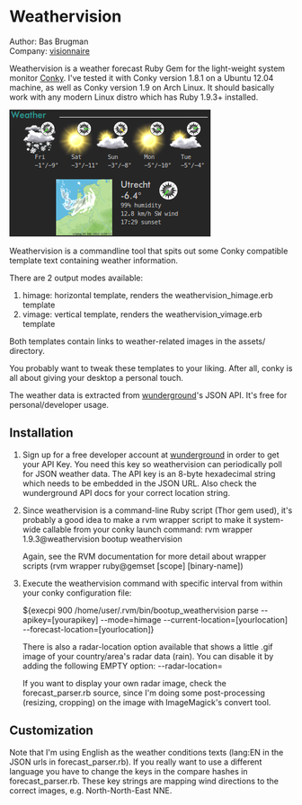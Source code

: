 Weathervision
=============

Author: Bas Brugman  
Company: [visionnaire](http://www.visionnaire.nl)

Weathervision is a weather forecast Ruby Gem for the light-weight system monitor [Conky](http://conky.sourceforge.net).
I've tested it with Conky version 1.8.1 on a Ubuntu 12.04 machine, as well as Conky version 1.9 on Arch Linux.
It should basically work with any modern Linux distro which has Ruby 1.9.3+ installed. 

![Vertical Layout](https://github.com/stamina/weathervision/raw/master/assets/screenshots/vertical_layout.png "Vertical Layout")

Weathervision is a commandline tool that spits out some Conky compatible template text containing weather information.

There are 2 output modes available:

1. himage: horizontal template, renders the weathervision_himage.erb template
2. vimage: vertical template, renders the weathervision_vimage.erb template

Both templates contain links to weather-related images in the assets/ directory.

You probably want to tweak these templates to your liking. After all, conky is all about giving your desktop a personal touch.

The weather data is extracted from [wunderground](http://www.wunderground.com/)'s JSON API. It's free for personal/developer usage.

Installation
------------

1. Sign up for a free developer account at [wunderground](http://www.wunderground.com/) in order to get your API Key. You need this key
   so weathervision can periodically poll for JSON weather data. The API key is an 8-byte hexadecimal string which needs to be embedded in
   the JSON URL. Also check the wunderground API docs for your correct location string.


2. Since weathervision is a command-line Ruby script (Thor gem used), it's probably a good idea to make a rvm wrapper script to make it
   system-wide callable from your conky launch command: rvm wrapper 1.9.3@weathervision bootup weathervision

   Again, see the RVM documentation for more detail about wrapper scripts (rvm wrapper ruby@gemset [scope] [binary-name])

3. Execute the weathervision command with specific interval from within your conky configuration file:

   ${execpi 900 /home/user/.rvm/bin/bootup_weathervision parse --apikey=[yourapikey] --mode=himage --current-location=[yourlocation] --forecast-location=[yourlocation]}

   There is also a radar-location option available that shows a little .gif image of your country/area's radar data (rain). You can disable it by adding the following
   EMPTY option: --radar-location=

   If you want to display your own radar image, check the forecast_parser.rb source, since I'm doing some post-processing (resizing, cropping) on the image with ImageMagick's convert tool.


Customization
-------------

Note that I'm using English as the weather conditions texts (lang:EN in the JSON urls in forecast_parser.rb). If you really want to use a different language
you have to change the keys in the compare hashes in forecast_parser.rb. These key strings are mapping wind directions to the correct images, e.g. North-North-East NNE.
